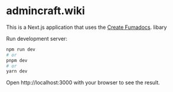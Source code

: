 # admincraft.wiki

This is a Next.js application that uses the [Create Fumadocs](https://github.com/fuma-nama/fumadocs). libary

Run development server:

```bash
npm run dev
# or
pnpm dev
# or
yarn dev
```

Open http://localhost:3000 with your browser to see the result.
